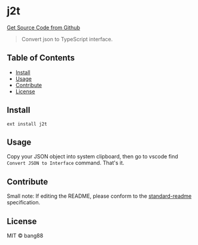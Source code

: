 # j2t

[Get Source Code from Github ](https://github.com/bang88/j2t.git)

> Convert json to TypeScript interface.

## Table of Contents

- [Install](#install)
- [Usage](#usage)
- [Contribute](#contribute)
- [License](#license)

## Install

```
ext install j2t
```

## Usage

Copy your JSON object into system clipboard, then go to vscode find `Convert JSON to Interface` command. That's it.

## Contribute

Small note: If editing the README, please conform to the [standard-readme](https://github.com/RichardLitt/standard-readme) specification.

## License

MIT © bang88
